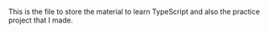 This is the file to store the material to learn TypeScript and also the practice project that I made.
